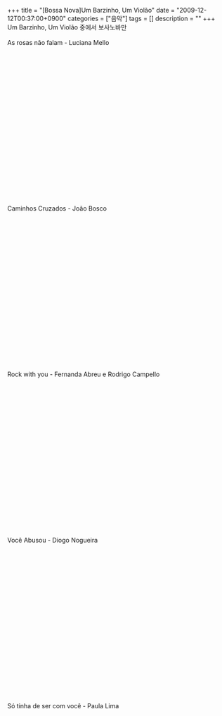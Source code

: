 +++
title = "[Bossa Nova]Um Barzinho, Um Violão"
date = "2009-12-12T00:37:00+0900"
categories = ["음악"]
tags = []
description = ""
+++
<span class="copyright_entry" style="display:block;" title="[Bossa Nova]Um Barzinho, Um Violão@@**@@http://shed.egloos.com/2031863"></span>Um Barzinho, Um Violão 중에서 보사노바만
<br>
<br>As rosas não falam - Luciana Mello
<br>
<object height="344" width="425"><param name="movie" value="http://www.youtube.com/v/s_HGCuc6mWw&amp;hl=ko_KR&amp;fs=1&amp;"><param name="allowFullScreen" value="true"><param name="allowscriptaccess" value="always"><embed src="http://www.youtube.com/v/s_HGCuc6mWw&amp;hl=ko_KR&amp;fs=1&amp;" type="application/x-shockwave-flash" allowscriptaccess="always" allowfullscreen="true" height="344" width="425"></object>
<br>
<br>Caminhos Cruzados - João Bosco 
<br>
<object height="344" width="425"><param name="movie" value="http://www.youtube.com/v/J6uCnFuBQ10&amp;hl=ko_KR&amp;fs=1&amp;"><param name="allowFullScreen" value="true"><param name="allowscriptaccess" value="always"><embed src="http://www.youtube.com/v/J6uCnFuBQ10&amp;hl=ko_KR&amp;fs=1&amp;" type="application/x-shockwave-flash" allowscriptaccess="always" allowfullscreen="true" height="344" width="425"></object>
<br>
<br>Rock with you - Fernanda Abreu e Rodrigo Campello
<br>
<object height="344" width="425"><param name="movie" value="http://www.youtube.com/v/bM0574-RtRw&amp;hl=ko_KR&amp;fs=1"><param name="allowFullScreen" value="true"><param name="allowscriptaccess" value="always"><embed src="http://www.youtube.com/v/bM0574-RtRw&amp;hl=ko_KR&amp;fs=1" type="application/x-shockwave-flash" allowscriptaccess="always" allowfullscreen="true" height="344" width="425"></object>
<br>
<br>Você Abusou - Diogo Nogueira 
<br>
<object height="344" width="425"><param name="movie" value="http://www.youtube.com/v/q4UqCSsv4M8&amp;hl=ko_KR&amp;fs=1&amp;"><param name="allowFullScreen" value="true"><param name="allowscriptaccess" value="always"><embed src="http://www.youtube.com/v/q4UqCSsv4M8&amp;hl=ko_KR&amp;fs=1&amp;" type="application/x-shockwave-flash" allowscriptaccess="always" allowfullscreen="true" height="344" width="425"></object>
<br>
<br>Só tinha de ser com você - Paula Lima 
<br>
<object width="425" height="344"><param name="movie" value="http://www.youtube.com/v/CkT-Is1kTgg&amp;hl=ko_KR&amp;fs=1&amp;"><param name="allowFullScreen" value="true"><param name="allowscriptaccess" value="always"><embed src="http://www.youtube.com/v/CkT-Is1kTgg&amp;hl=ko_KR&amp;fs=1&amp;" type="application/x-shockwave-flash" allowscriptaccess="always" allowfullscreen="true" width="425" height="344"></object> 
<!--
       <rdf:RDF xmlns:rdf="http://www.w3.org/1999/02/22-rdf-syntax-ns#"
		    xmlns:dc="http://purl.org/dc/elements/1.1/"
		    xmlns:trackback="http://madskills.com/public/xml/rss/module/trackback/">
       <rdf:Description
	        rdf:about="http://shed.egloos.com/2031863"
	        dc:identifier="http://shed.egloos.com/2031863"
	        dc:title="[Bossa Nova]Um Barzinho, Um Violão"
	        trackback:ping="http://shed.egloos.com/tb/2031863"/>
       </rdf:RDF>
       -->

<ul></ul>